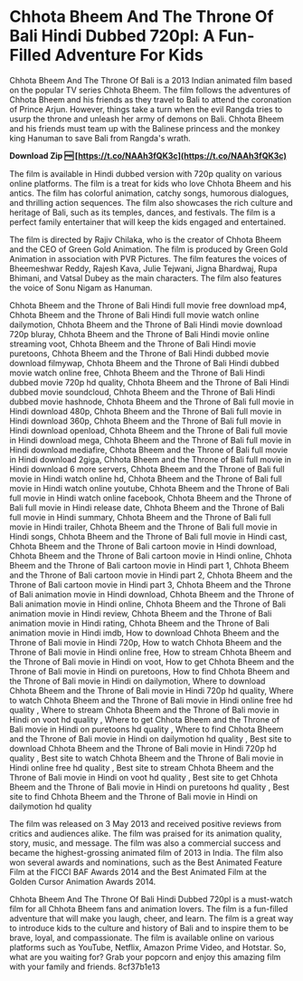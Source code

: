 
 
# Chhota Bheem And The Throne Of Bali Hindi Dubbed 720pl: A Fun-Filled Adventure For Kids
 
Chhota Bheem And The Throne Of Bali is a 2013 Indian animated film based on the popular TV series Chhota Bheem. The film follows the adventures of Chhota Bheem and his friends as they travel to Bali to attend the coronation of Prince Arjun. However, things take a turn when the evil Rangda tries to usurp the throne and unleash her army of demons on Bali. Chhota Bheem and his friends must team up with the Balinese princess and the monkey king Hanuman to save Bali from Rangda's wrath.
 
**Download Zip 🆓 [https://t.co/NAAh3fQK3c](https://t.co/NAAh3fQK3c)**


 
The film is available in Hindi dubbed version with 720p quality on various online platforms. The film is a treat for kids who love Chhota Bheem and his antics. The film has colorful animation, catchy songs, humorous dialogues, and thrilling action sequences. The film also showcases the rich culture and heritage of Bali, such as its temples, dances, and festivals. The film is a perfect family entertainer that will keep the kids engaged and entertained.
  
The film is directed by Rajiv Chilaka, who is the creator of Chhota Bheem and the CEO of Green Gold Animation. The film is produced by Green Gold Animation in association with PVR Pictures. The film features the voices of Bheemeshwar Reddy, Rajesh Kava, Julie Tejwani, Jigna Bhardwaj, Rupa Bhimani, and Vatsal Dubey as the main characters. The film also features the voice of Sonu Nigam as Hanuman.
 
Chhota Bheem and the Throne of Bali Hindi full movie free download mp4,  Chhota Bheem and the Throne of Bali Hindi full movie watch online dailymotion,  Chhota Bheem and the Throne of Bali Hindi movie download 720p bluray,  Chhota Bheem and the Throne of Bali Hindi movie online streaming voot,  Chhota Bheem and the Throne of Bali Hindi movie puretoons,  Chhota Bheem and the Throne of Bali Hindi dubbed movie download filmywap,  Chhota Bheem and the Throne of Bali Hindi dubbed movie watch online free,  Chhota Bheem and the Throne of Bali Hindi dubbed movie 720p hd quality,  Chhota Bheem and the Throne of Bali Hindi dubbed movie soundcloud,  Chhota Bheem and the Throne of Bali Hindi dubbed movie hashnode,  Chhota Bheem and the Throne of Bali full movie in Hindi download 480p,  Chhota Bheem and the Throne of Bali full movie in Hindi download 360p,  Chhota Bheem and the Throne of Bali full movie in Hindi download openload,  Chhota Bheem and the Throne of Bali full movie in Hindi download mega,  Chhota Bheem and the Throne of Bali full movie in Hindi download mediafire,  Chhota Bheem and the Throne of Bali full movie in Hindi download 2giga,  Chhota Bheem and the Throne of Bali full movie in Hindi download 6 more servers,  Chhota Bheem and the Throne of Bali full movie in Hindi watch online hd,  Chhota Bheem and the Throne of Bali full movie in Hindi watch online youtube,  Chhota Bheem and the Throne of Bali full movie in Hindi watch online facebook,  Chhota Bheem and the Throne of Bali full movie in Hindi release date,  Chhota Bheem and the Throne of Bali full movie in Hindi summary,  Chhota Bheem and the Throne of Bali full movie in Hindi trailer,  Chhota Bheem and the Throne of Bali full movie in Hindi songs,  Chhota Bheem and the Throne of Bali full movie in Hindi cast,  Chhota Bheem and the Throne of Bali cartoon movie in Hindi download,  Chhota Bheem and the Throne of Bali cartoon movie in Hindi online,  Chhota Bheem and the Throne of Bali cartoon movie in Hindi part 1,  Chhota Bheem and the Throne of Bali cartoon movie in Hindi part 2,  Chhota Bheem and the Throne of Bali cartoon movie in Hindi part 3,  Chhota Bheem and the Throne of Bali animation movie in Hindi download,  Chhota Bheem and the Throne of Bali animation movie in Hindi online,  Chhota Bheem and the Throne of Bali animation movie in Hindi review,  Chhota Bheem and the Throne of Bali animation movie in Hindi rating,  Chhota Bheem and the Throne of Bali animation movie in Hindi imdb,  How to download Chhota Bheem and the Throne of Bali movie in Hindi 720p,  How to watch Chhota Bheem and the Throne of Bali movie in Hindi online free,  How to stream Chhota Bheem and the Throne of Bali movie in Hindi on voot,  How to get Chhota Bheem and the Throne of Bali movie in Hindi on puretoons,  How to find Chhota Bheem and the Throne of Bali movie in Hindi on dailymotion,  Where to download Chhota Bheem and the Throne of Bali movie in Hindi 720p hd quality,  Where to watch Chhota Bheem and the Throne of Bali movie in Hindi online free hd quality ,  Where to stream Chhota Bheem and the Throne of Bali movie in Hindi on voot hd quality ,  Where to get Chhota Bheem and the Throne of Bali movie in Hindi on puretoons hd quality ,  Where to find Chhota Bheem and the Throne of Bali movie in Hindi on dailymotion hd quality ,  Best site to download Chhota Bheem and the Throne of Bali movie in Hindi 720p hd quality ,  Best site to watch Chhota Bheem and the Throne of Bali movie in Hindi online free hd quality ,  Best site to stream Chhota Bheem and the Throne of Bali movie in Hindi on voot hd quality ,  Best site to get Chhota Bheem and the Throne of Bali movie in Hindi on puretoons hd quality ,  Best site to find Chhota Bheem and the Throne of Bali movie in Hindi on dailymotion hd quality
 
The film was released on 3 May 2013 and received positive reviews from critics and audiences alike. The film was praised for its animation quality, story, music, and message. The film was also a commercial success and became the highest-grossing animated film of 2013 in India. The film also won several awards and nominations, such as the Best Animated Feature Film at the FICCI BAF Awards 2014 and the Best Animated Film at the Golden Cursor Animation Awards 2014.
 
Chhota Bheem And The Throne Of Bali Hindi Dubbed 720pl is a must-watch film for all Chhota Bheem fans and animation lovers. The film is a fun-filled adventure that will make you laugh, cheer, and learn. The film is a great way to introduce kids to the culture and history of Bali and to inspire them to be brave, loyal, and compassionate. The film is available online on various platforms such as YouTube, Netflix, Amazon Prime Video, and Hotstar. So, what are you waiting for? Grab your popcorn and enjoy this amazing film with your family and friends.
 8cf37b1e13
 
